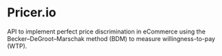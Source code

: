 # Pricer.io
API to implement perfect price discrimination in eCommerce using the Becker–DeGroot–Marschak method (BDM) to measure willingness-to-pay (WTP).  
